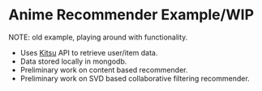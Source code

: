 # Anime Recommender Example/WIP

NOTE: old example, playing around with functionality.

- Uses [Kitsu][kitsu] API to retrieve user/item data.
- Data stored locally in mongodb.
- Preliminary work on content based recommender.
- Preliminary work on SVD based collaborative filtering recommender.


[kitsu]: kitsu.io
